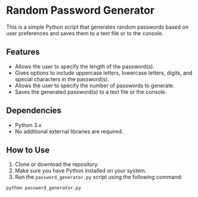 # Random Password Generator

This is a simple Python script that generates random passwords based on user preferences and saves them to a text file or to the console.

## Features

- Allows the user to specify the length of the password(s).
- Gives options to include uppercase letters, lowercase letters, digits, and special characters in the password(s).
- Allows the user to specify the number of passwords to generate.
- Saves the generated password(s) to a text file or the console.

## Dependencies

- Python 3.x
- No additional external libraries are required.

## How to Use

1. Clone or download the repository.
2. Make sure you have Python installed on your system.
3. Run the `password_generator.py` script using the following command:

```bash
python password_generator.py
